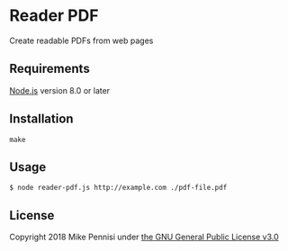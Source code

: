 # Reader PDF

Create readable PDFs from web pages

## Requirements

[Node.js](https://nodejs.org) version 8.0 or later

## Installation

    make

## Usage

    $ node reader-pdf.js http://example.com ./pdf-file.pdf

## License

Copyright 2018 Mike Pennisi under [the GNU General Public License
v3.0](https://www.gnu.org/licenses/gpl-3.0.html)
